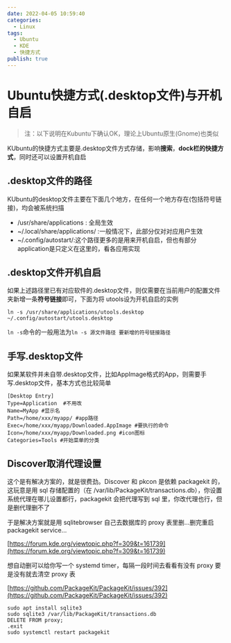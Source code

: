 ```yaml
---
date: 2022-04-05 10:59:40
categories:
  - Linux
tags:
  - Ubuntu
  - KDE
  - 快捷方式
publish: true
---
```


# Ubuntu快捷方式(.desktop文件)与开机自启

> 注：以下说明在Kubuntu下确认OK，理论上Ubuntu原生(Gnome)也类似

KUbuntu的快捷方式主要是.desktop文件方式存储，影响**搜索**，**dock栏的快捷方式**，同时还可以设置开机自启

## .desktop文件的路径

KUbuntu的desktop文件主要在下面几个地方，在任何一个地方存在(包括符号链接)，均会被系统扫描

- /usr/share/applications : 全局生效
- ~/.local/share/applications/ :一般情况下，此部分仅对对应用户生效
- ~/.config/autostart/:这个路径更多的是用来开机自启，但也有部分application是只定义在这里的，看各应用实现

## .desktop文件开机自启

如果上述路径里已有对应软件的.desktop文件，则仅需要在当前用户的配置文件夹新增一条**符号链接**即可，下面为将 utools设为开机自启的实例

```shell
ln -s /usr/share/applications/utools.desktop ~/.config/autostart/utools.desktop
```

```ln -s```命令的一般用法为```ln -s 源文件路径 要新增的符号链接路径```

## 手写.desktop文件

如果某软件并未自带.desktop文件，比如AppImage格式的App，则需要手写.desktop文件，基本方式也比较简单

```desktop
[Desktop Entry]
Type=Application  #不用改
Name=MyApp #显示名
Path=/home/xxx/myapp/ #app路径
Exec=/home/xxx/myapp/Downloaded.AppImage #要执行的命令
Icon=/home/xxx/myapp/Downloaded.png #icon图标
Categories=Tools #开始菜单的分类
```

## Discover取消代理设置

这个是有解决方案的，就是很费劲。Discover 和 pkcon 是依赖 packagekit 的，这玩意是用 sql 存储配置的（在 /var/lib/PackageKit/transactions.db），你设置系统代理在哪儿设置都行，packagekit 会把代理写到 sql 里，你改代理也行，但是删代理删不了

于是解决方案就是用 sqlitebrowser 自己去数据库的 proxy 表里删…删完重启 packagekit service…

[https://forum.kde.org/viewtopic.php?f=309&t=161739](https://forum.kde.org/viewtopic.php?f=309&t=161739)

想自动删可以给你写一个 systemd timer，每隔一段时间去看看有没有 proxy 要是没有就去清空 proxy 表

[https://github.com/PackageKit/PackageKit/issues/392](https://github.com/PackageKit/PackageKit/issues/392)

```shell
sudo apt install sqlite3
sudo sqlite3 /var/lib/PackageKit/transactions.db
DELETE FROM proxy;
.exit
sudo systemctl restart packagekit
```

